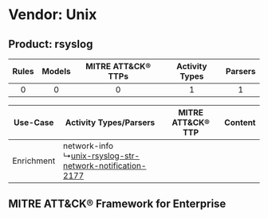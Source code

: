 Vendor: Unix
============
Product: rsyslog
----------------
| Rules | Models | MITRE ATT&CK® TTPs | Activity Types | Parsers |
|:-----:|:------:|:------------------:|:--------------:|:-------:|
|   0   |   0    |         0          |       1        |    1    |

|  Use-Case  | Activity Types/Parsers    | MITRE ATT&CK® TTP | Content    |
|:----------:| ---- | ---- | ---- |
| Enrichment |  network-info<br> ↳[unix-rsyslog-str-network-notification-2177](Ps/pC_unixrsyslogstrnetworknotification2177.md)<br> |    | [](RM/r_m_unix_rsyslog_Enrichment.md) |

MITRE ATT&CK® Framework for Enterprise
--------------------------------------
